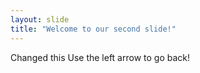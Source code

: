 ```yaml
---
layout: slide
title: "Welcome to our second slide!"
---
```

Changed this
Use the left arrow to go back!
